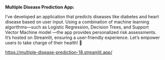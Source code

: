 <b>Multiple Disease Prediction App:</b>

I’ve developed an application that predicts diseases like diabetes and heart disease based on user input. Using a combination of machine learning algorithms—such as Logistic Regression, Decision Trees, and Support Vector Machine model —the app provides personalized risk assessments. It’s hosted on Streamlit, ensuring a user-friendly experience. Let’s empower users to take charge of their health! 🌟


https://multiple-disease-prediction-18.streamlit.app/
